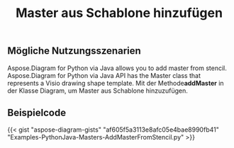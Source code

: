 ﻿---
title: Master aus Schablone hinzufügen
type: docs
weight: 30
url: /de/python-java/add-master-from-stencil/
description: In diesem Abschnitt wird erläutert, wie Sie einen Master aus einer Schablone hinzufügen
---
## **Mögliche Nutzungsszenarien**

Aspose.Diagram for Python via Java allows you to add master from stencil. 
Aspose.Diagram for Python via Java API has the Master class that represents a Visio drawing shape template.
Mit der Methode**addMaster** in der Klasse Diagram, um Master aus Schablone hinzuzufügen.

## **Beispielcode**
{{< gist "aspose-diagram-gists" "af605f5a3113e8afc05e4bae8990fb41" "Examples-PythonJava-Masters-AddMasterFromStencil.py" >}}
